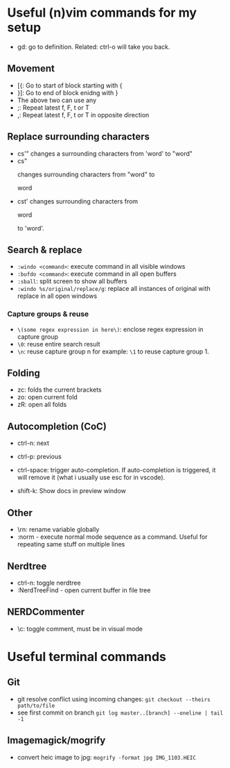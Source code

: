 # Useful (n)vim commands for my setup

- gd: go to definition. Related: ctrl-o will take you back.

## Movement
- [{: Go to start of block starting with {
- }]: Go to end of block enidng with }
- The above two can use any 
- ;: Repeat latest f, F, t or T
- ,: Repeat latest f, F, t or T in opposite direction

## Replace surrounding characters 
- cs'" changes a surrounding characters from 'word' to "word"
- cs"<p> changes surrounding characters from "word" to <p>word</p>
- cst' changes surrounding characters from <p>word</p> to 'word'. 

## Search & replace 
- `:windo <command>`: execute command in all visible windows 
- `:bufdo <command>`: execute command in all open buffers
- `:sball`: split screen to show all buffers
- `:windo %s/original/replace/g`: replace all instances of original with replace in all open windows

### Capture groups & reuse 
- `\(some regex expression in here\)`: enclose regex expression in capture group 
- `\0`: reuse entire search result 
- `\n`: reuse capture group n for example: `\1` to reuse capture group 1.

## Folding 
- zc: folds the current brackets 
- zo: open current fold
- zR: open all folds 

## Autocompletion (CoC)
- ctrl-n: next
- ctrl-p: previous

- ctrl-space: trigger auto-completion. If auto-completion is triggered, it will remove it (what i usually use esc for in vscode).
- shift-k: Show docs in preview window

## Other 
- \rn: rename variable globally
- :norm - execute normal mode sequence as a command. Useful for repeating same stuff on multiple lines

## Nerdtree 
- ctrl-n: toggle nerdtree
- :NerdTreeFind - open current buffer in file tree

## NERDCommenter 
- \c<space>: toggle comment, must be in visual mode

# Useful terminal commands 

## Git 
- git resolve conflict using incoming changes: `git checkout --theirs path/to/file`
- see first commit on branch `git log master..[branch] --oneline | tail -1`

## Imagemagick/mogrify
- convert heic image to jpg: `mogrify -format jpg IMG_1103.HEIC`

